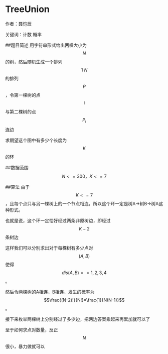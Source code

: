 # TreeUnion
作者：聂恺辰

关键词：计数 概率

##题目简述
用字符串形式给出两棵大小为$$N$$的树，然后随机生成一个排列$$1~N$$的排列$$P$$，令第一棵树的点$$i$$与第二棵树的点$$P_{i}$$连边

求期望这个图中有多少个长度为$$K$$的环

##数据范围
$$N<=300，K<=7$$

##算法
由于$$K<=7$$，且每个点只与另一棵树上的一个节点相连，所以这个环一定是树A->树B->树A这种形式。

也就是说，这个环一定恰好经过两条非原树边，即经过$$K-2$$条树边

这样我们可以分别求出对于每棵树有多少点对$$(A,B)$$使得$$dis(A,B)==1,2,3,4$$。

然后令两棵树的A相连，B相连，发生的概率为$$\frac{(N-2)!}{N!}=\frac{1}{N(N-1)}$$。

接下来枚举两棵树上分别经过了多少边，把两边答案乘起来再累加就可以了

至于如何求点对数量，反正$$N$$很小，暴力做就可以
